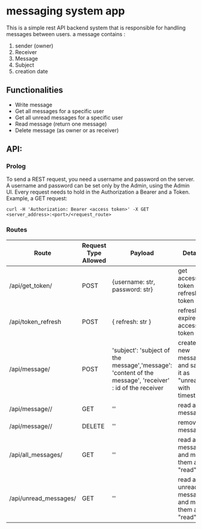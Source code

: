 # messaging system app
This is a simple rest API backend system that is responsible for handling
messages between users.
a message contains :
1. sender (owner)
2. Receiver
3. Message
4. Subject
5. creation date

## Functionalities
* Write message
* Get all messages for a specific user
* Get all unread messages for a specific user
* Read message (return one message)
* Delete message (as owner or as receiver)

## API:
### Prolog
To send a REST request, you need a username and password on the server.
A username and password can be set only by the Admin, using the Admin UI.
Every request needs to hold in the Authorization a Bearer and a Token.
Example, a GET request:
```
curl -H 'Authorization: Bearer <access token>' -X GET <server_address>:<port>/<request_route>
```

### Routes

| Route | Request Type Allowed | Payload | Details |
| ----- | -------------------- | ------- | ------- |
| /api/get_token/ | POST | {username: str, password: str} | get access token and refresh token |
| /api/token_refresh | POST | { refresh: str } | refresh expired access token |
| /api/message/ | POST | 'subject': 'subject of the message','message': 'content of the message', 'receiver' : id of the receiver | creates a new message and saves it as "unread" with timestamp |
| /api/message/<id>/ | GET | '' | read a message | 
| /api/message/<id>/ | DELETE | '' | remove a message |
| /api/all_messages/ | GET | '' | read all messages and mark them as "read" |
| /api/unread_messages/ | GET | '' | read all unread messages and mark them as "read" |





